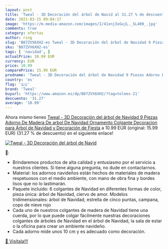 ```yaml
---
layout: post
title: 'Tweal - 3D Decoración del árbol de Navid al 31.27 % de descuento'
date: 2021-03-15 09:04:17
image: 'https://m.media-amazon.com/images/I/41xnj3xGujL._SL400_.jpg'
comments: true
category: ofertas
author: ring
slug: 'B07ZVX6XH2-es Tweal - 3D Decoración del árbol de Navidad 9 Piezas Adorno...'
sku: 'B07ZVX6XH2-es'
tags: [ 'navidad', ]
actualPrice: 10.99 EUR
currency: EUR
price: 10.99
comparePrice: 15.99 EUR
prodname: 'Tweal - 3D Decoración del árbol de Navidad 9 Piezas Adorno De Madera De arbol De Navidad Ornamento Colgante Decoracion para Árbol de Navidad y Decoración de Fiesta'
country: 'es'
flag: '🇪🇸'
brand: 'Tweal'
buyurl: 'https://www.amazon.es/dp/B07ZVX6XH2/?tag=tolees-21'
descuento: '31.27'
average: '10.99'
---
```


Ahora mismo tienes [Tweal - 3D Decoración del árbol de Navidad 9 Piezas Adorno De Madera De arbol De Navidad Ornamento Colgante Decoracion para Árbol de Navidad y Decoración de Fiesta](https://www.amazon.es/dp/B07ZVX6XH2/?tag=tolees-21) a 10.99 EUR (original: 15.99 EUR) (31.27 %  de descuento) en el siguiente enlace!

[![Tweal - 3D Decoración del árbol de Navid](https://m.media-amazon.com/images/I/41xnj3xGujL._SL400_.jpg)](https://www.amazon.es/dp/B07ZVX6XH2/?tag=tolees-21)

🔎:

- Brindaremos productos de alta calidad y entusiasmo por el servicio a nuestros clientes. Si tiene alguna pregunta, no dude en contactarnos.
- Material: los adornos navideños están hechos de materiales de madera respetuosos con el medio ambiente, con mano de obra fina y bordes lisos que no lo lastimarán.
- Paquete incluido: 6 colgantes de Navidad en diferentes formas de color, pieza única: árbol de Navidad, ciervo de amor. Modelos tridimensionales: árbol de Navidad, estrella de cinco puntas, campana, copo de nieve rojo
- Cada uno de nuestros colgantes de madera de Navidad tiene una cuerda, por lo que puede colgar fácilmente nuestras decoraciones colgantes de árboles de Navidad en el árbol de Navidad, la sala de estar o la oficina para crear un ambiente navideño.
- Cada adorno mide unos 10 cm y es adecuado como decoración.

[🛒 Visítala!!!](https://www.amazon.es/dp/B07ZVX6XH2/?tag=tolees-21)
